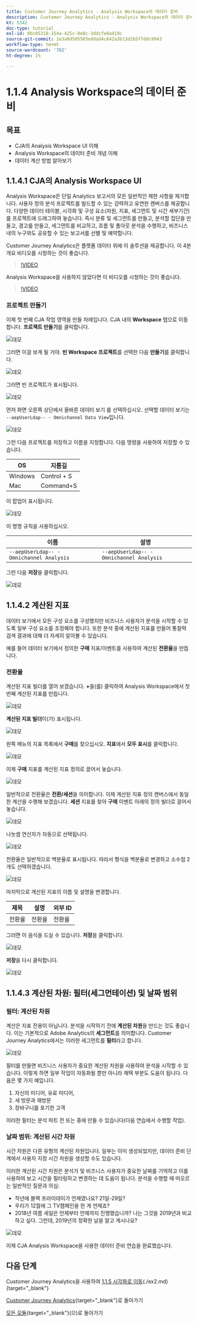 ```yaml
---
title: Customer Journey Analytics - Analysis Workspace의 데이터 준비
description: Customer Journey Analytics - Analysis Workspace의 데이터 준비
kt: 5342
doc-type: tutorial
exl-id: 0bc05318-154a-425c-9e8c-3ddcfe8ad19c
source-git-commit: 1e3a8d585503eddad4c642a3b13d2b5f7ddc9943
workflow-type: tm+mt
source-wordcount: '762'
ht-degree: 1%

---
```


# 1.1.4 Analysis Workspace의 데이터 준비

## 목표

- CJA의 Analysis Workspace UI 이해
- Analysis Workspace의 데이터 준비 개념 이해
- 데이터 계산 방법 알아보기

## 1.1.4.1 CJA의 Analysis Workspace UI

Analysis Workspace은 단일 Analytics 보고서의 모든 일반적인 제한 사항을 제거합니다. 사용자 정의 분석 프로젝트를 빌드할 수 있는 강력하고 유연한 캔버스를 제공합니다. 다양한 데이터 테이블, 시각화 및 구성 요소(차원, 지표, 세그먼트 및 시간 세부기간)를 프로젝트에 드래그하여 놓습니다. 즉시 분류 및 세그먼트를 만들고, 분석할 집단을 만들고, 경고를 만들고, 세그먼트를 비교하고, 흐름 및 폴아웃 분석을 수행하고, 비즈니스 내의 누구와도 공유할 수 있는 보고서를 선별 및 예약합니다.

Customer Journey Analytics은 플랫폼 데이터 위에 이 솔루션을 제공합니다. 이 4분 개요 비디오를 시청하는 것이 좋습니다.

>[!VIDEO](https://video.tv.adobe.com/v/35109?quality=12&learn=on)

Analysis Workspace을 사용하지 않았다면 이 비디오를 시청하는 것이 좋습니다.

>[!VIDEO](https://video.tv.adobe.com/v/26266?quality=12&learn=on)

### 프로젝트 만들기

이제 첫 번째 CJA 작업 영역을 만들 차례입니다. CJA 내의 **Workspace** 탭으로 이동합니다.
**프로젝트 만들기**&#x200B;를 클릭합니다.

![데모](./images/prmenu.png)

그러면 이걸 보게 될 거야. **빈 Workspace 프로젝트**&#x200B;를 선택한 다음 **만들기**&#x200B;를 클릭합니다.

![데모](./images/prmenu1.png)

그러면 빈 프로젝트가 표시됩니다.

![데모](./images/premptyprojects.png)

먼저 화면 오른쪽 상단에서 올바른 데이터 보기 를 선택하십시오. 선택할 데이터 보기는 `--aepUserLdap-- - Omnichannel Data View`입니다.

![데모](./images/prdv.png)

그런 다음 프로젝트를 저장하고 이름을 지정합니다. 다음 명령을 사용하여 저장할 수 있습니다.

| OS | 지름길 |
| ----------------- |-------------| 
| Windows | Control + S |
| Mac | Command+S |

이 팝업이 표시됩니다.

![데모](./images/prsave.png)

이 명명 규칙을 사용하십시오.

| 이름 | 설명 |
| ----------------- |-------------| 
| `--aepUserLdap-- - Omnichannel Analysis` | `--aepUserLdap-- - Omnichannel Analysis` |

그런 다음 **저장**&#x200B;을 클릭합니다.

![데모](./images/prsave2.png)

## 1.1.4.2 계산된 지표

데이터 보기에서 모든 구성 요소를 구성했지만 비즈니스 사용자가 분석을 시작할 수 있도록 일부 구성 요소를 조정해야 합니다. 또한 분석 중에 계산된 지표를 만들어 통찰력 검색 결과에 대해 더 자세히 알아볼 수 있습니다.

예를 들어 데이터 보기에서 정의한 **구매** 지표/이벤트를 사용하여 계산된 **전환율**&#x200B;을 만듭니다.

### 전환율

계산된 지표 빌더를 열어 보겠습니다. **+**&#x200B;을(를) 클릭하여 Analysis Workspace에서 첫 번째 계산된 지표를 만듭니다.

![데모](./images/pradd.png)

**계산된 지표 빌더**&#x200B;이(가) 표시됩니다.

![데모](./images/prbuilder.png)

왼쪽 메뉴의 지표 목록에서 **구매**&#x200B;를 찾으십시오. **지표**&#x200B;에서 **모두 표시**&#x200B;를 클릭합니다.

![데모](./images/calcbuildercr1.png)

이제 **구매** 지표를 계산된 지표 정의로 끌어서 놓습니다.

![데모](./images/calcbuildercr2.png)

일반적으로 전환율은 **전환/세션**&#x200B;을 의미합니다. 이제 계산된 지표 정의 캔버스에서 동일한 계산을 수행해 보겠습니다. **세션** 지표를 찾아 **구매** 이벤트 아래의 정의 빌더로 끌어서 놓습니다.

![데모](./images/calcbuildercr3.png)

나눗셈 연산자가 자동으로 선택됩니다.

![데모](./images/calcbuildercr4.png)

전환율은 일반적으로 백분율로 표시됩니다. 따라서 형식을 백분율로 변경하고 소수점 2개도 선택하겠습니다.

![데모](./images/calcbuildercr5.png)

마지막으로 계산된 지표의 이름 및 설명을 변경합니다.

| 제목 | 설명 | 외부 ID |
| ----------------- |-------------| -------------| 
| 전환율 | 전환율 | 전환율 |

그러면 이 음식을 드실 수 있습니다. **저장**&#x200B;을 클릭합니다.

![데모](./images/calcbuildercr6.png)

**저장**&#x200B;을 다시 클릭합니다.

![데모](./images/calcbuildercr6a.png)

## 1.1.4.3 계산된 차원: 필터(세그먼테이션) 및 날짜 범위

### 필터: 계산된 차원

계산은 지표 전용이 아닙니다. 분석을 시작하기 전에 **계산된 차원**&#x200B;을 만드는 것도 좋습니다. 이는 기본적으로 Adobe Analytics의 **세그먼트**&#x200B;를 의미합니다. Customer Journey Analytics에서는 이러한 세그먼트를 **필터**&#x200B;라고 합니다.

![데모](./images/prfilters.png)

필터를 만들면 비즈니스 사용자가 중요한 계산된 차원을 사용하여 분석을 시작할 수 있습니다. 이렇게 하면 일부 작업이 자동화될 뿐만 아니라 채택 부분도 도움이 됩니다. 다음은 몇 가지 예입니다.

1. 자신의 미디어, 유료 미디어,
2. 새 방문과 재방문
3. 장바구니를 포기한 고객

이러한 필터는 분석 파트 전 또는 중에 만들 수 있습니다(다음 연습에서 수행할 작업).

### 날짜 범위: 계산된 시간 차원

시간 차원은 다른 유형의 계산된 차원입니다. 일부는 이미 생성되었지만, 데이터 준비 단계에서 사용자 지정 시간 차원을 생성할 수도 있습니다.

이러한 계산된 시간 차원은 분석가 및 비즈니스 사용자가 중요한 날짜를 기억하고 이를 사용하여 보고 시간을 필터링하고 변경하는 데 도움이 됩니다. 분석을 수행할 때 떠오르는 일반적인 질문과 의심:

- 작년에 블랙 프라이데이가 언제였나요? 21일-29일?
- 우리가 12월에 그 TV캠페인을 한 게 언제죠?
- 2018년 여름 세일은 언제부터 언제까지 진행했습니까? 나는 그것을 2019년과 비교하고 싶다. 그런데, 2019년의 정확한 날을 알고 계시나요?

![데모](./images/timedimensions.png)

이제 CJA Analysis Workspace을 사용한 데이터 준비 연습을 완료했습니다.

## 다음 단계

Customer Journey Analytics을 사용하여 [1.1.5 시각화로 이동](./ex5.md)(./ex2.md){target="_blank"}

[Customer Journey Analytics](./customer-journey-analytics-build-a-dashboard.md){target="_blank"}로 돌아가기

[모든 모듈](./../../../../overview.md){target="_blank"}(으)로 돌아가기
